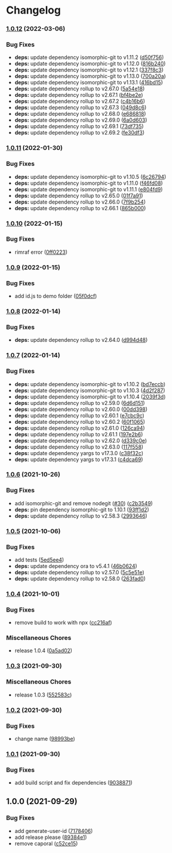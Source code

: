 # Changelog

### [1.0.12](https://www.github.com/donkeyclip/cli/compare/v1.0.11...v1.0.12) (2022-03-06)


### Bug Fixes

* **deps:** update dependency isomorphic-git to v1.11.2 ([d50f756](https://www.github.com/donkeyclip/cli/commit/d50f756d8a06816e2282d11d0435514d0bb5035a))
* **deps:** update dependency isomorphic-git to v1.12.0 ([816b240](https://www.github.com/donkeyclip/cli/commit/816b240128ab86ef602663f10c21fa9d3aefa000))
* **deps:** update dependency isomorphic-git to v1.12.1 ([337f8c3](https://www.github.com/donkeyclip/cli/commit/337f8c3dc879749e353404d72ddd1d50968500ca))
* **deps:** update dependency isomorphic-git to v1.13.0 ([700a20a](https://www.github.com/donkeyclip/cli/commit/700a20ac0c6a775d63bbb8ad3f33212ed835f404))
* **deps:** update dependency isomorphic-git to v1.13.1 ([416bd15](https://www.github.com/donkeyclip/cli/commit/416bd15872c33e82cbeff9404d245df399a11ae7))
* **deps:** update dependency rollup to v2.67.0 ([5a54e18](https://www.github.com/donkeyclip/cli/commit/5a54e18e0139667c6742c4c8ba9e404b00286f37))
* **deps:** update dependency rollup to v2.67.1 ([bf4be2e](https://www.github.com/donkeyclip/cli/commit/bf4be2eed6bd4fdf3b4db36e73e3639b95c8a8a8))
* **deps:** update dependency rollup to v2.67.2 ([c4b16b6](https://www.github.com/donkeyclip/cli/commit/c4b16b6a0c5fbea7c1f1c51917e8eb748246dd1f))
* **deps:** update dependency rollup to v2.67.3 ([049d8c6](https://www.github.com/donkeyclip/cli/commit/049d8c6801b0f9317e8017bbddf7cb4cfb2a9057))
* **deps:** update dependency rollup to v2.68.0 ([e686818](https://www.github.com/donkeyclip/cli/commit/e686818a5a2940a5a23122b0d0483993e905560f))
* **deps:** update dependency rollup to v2.69.0 ([6a0d603](https://www.github.com/donkeyclip/cli/commit/6a0d603487442575e4fbb6290fffe1aaf62f31a3))
* **deps:** update dependency rollup to v2.69.1 ([73df735](https://www.github.com/donkeyclip/cli/commit/73df735fc29e0b1136f14b17082550e42cfaed71))
* **deps:** update dependency rollup to v2.69.2 ([fe30df3](https://www.github.com/donkeyclip/cli/commit/fe30df3c7b97ec3df7a6361a6e701d8a508930b9))

### [1.0.11](https://www.github.com/donkeyclip/cli/compare/v1.0.10...v1.0.11) (2022-01-30)


### Bug Fixes

* **deps:** update dependency isomorphic-git to v1.10.5 ([6c26794](https://www.github.com/donkeyclip/cli/commit/6c267945bc2fcbbb68194577cf0904c6685ec122))
* **deps:** update dependency isomorphic-git to v1.11.0 ([f46fd08](https://www.github.com/donkeyclip/cli/commit/f46fd08f5481776a8ebed31638c6766c204b6f68))
* **deps:** update dependency isomorphic-git to v1.11.1 ([e804fd9](https://www.github.com/donkeyclip/cli/commit/e804fd9553d497b06c406f4b10e55035e93964eb))
* **deps:** update dependency rollup to v2.65.0 ([01f7a91](https://www.github.com/donkeyclip/cli/commit/01f7a91d87cb98ee759ed7bc9302b4f5a6d29468))
* **deps:** update dependency rollup to v2.66.0 ([7f9b254](https://www.github.com/donkeyclip/cli/commit/7f9b25491e164f3797ed116e7b62bb4764a7e48d))
* **deps:** update dependency rollup to v2.66.1 ([865b000](https://www.github.com/donkeyclip/cli/commit/865b00023e0947f8d3f204d93421306bd056e024))

### [1.0.10](https://www.github.com/donkeyclip/cli/compare/v1.0.9...v1.0.10) (2022-01-15)


### Bug Fixes

* rimraf error ([0ff0223](https://www.github.com/donkeyclip/cli/commit/0ff0223377d8d7351122cc30ba24adfbfecc1326))

### [1.0.9](https://www.github.com/donkeyclip/cli/compare/v1.0.8...v1.0.9) (2022-01-15)


### Bug Fixes

* add id.js to demo folder ([05f0dcf](https://www.github.com/donkeyclip/cli/commit/05f0dcf9fad344f432425508c6ba0d46554ee12f))

### [1.0.8](https://www.github.com/donkeyclip/cli/compare/v1.0.7...v1.0.8) (2022-01-14)


### Bug Fixes

* **deps:** update dependency rollup to v2.64.0 ([d994d48](https://www.github.com/donkeyclip/cli/commit/d994d489302f9de14f10065ddc6ed43c86c2b8b0))

### [1.0.7](https://www.github.com/donkeyclip/cli/compare/v1.0.6...v1.0.7) (2022-01-14)


### Bug Fixes

* **deps:** update dependency isomorphic-git to v1.10.2 ([bd7eccb](https://www.github.com/donkeyclip/cli/commit/bd7eccbbbc5b7242f7153bf6d4b2d4633a22d009))
* **deps:** update dependency isomorphic-git to v1.10.3 ([4d2f287](https://www.github.com/donkeyclip/cli/commit/4d2f2873a491b4701cfc7c91e9dea0996d6d3e41))
* **deps:** update dependency isomorphic-git to v1.10.4 ([2039f3d](https://www.github.com/donkeyclip/cli/commit/2039f3ded4bc8d3ec5052d6a44d42ecc7d7d2bfa))
* **deps:** update dependency rollup to v2.59.0 ([6d6d151](https://www.github.com/donkeyclip/cli/commit/6d6d151347074a9884b3b362913677a09d5482d5))
* **deps:** update dependency rollup to v2.60.0 ([00dd398](https://www.github.com/donkeyclip/cli/commit/00dd39860f86505862cac646916fec5d4ff1295e))
* **deps:** update dependency rollup to v2.60.1 ([e7cbc9c](https://www.github.com/donkeyclip/cli/commit/e7cbc9c89384dcb11c74cb5f90c344732fe78eeb))
* **deps:** update dependency rollup to v2.60.2 ([60f1065](https://www.github.com/donkeyclip/cli/commit/60f10651d06fd73cf52fcef8b727bd97024ee6e5))
* **deps:** update dependency rollup to v2.61.0 ([126ca94](https://www.github.com/donkeyclip/cli/commit/126ca94dfb803717685ca2ba478e4120384987b3))
* **deps:** update dependency rollup to v2.61.1 ([197e2b6](https://www.github.com/donkeyclip/cli/commit/197e2b63d8e308e8e2163eaf438dc1e219223eef))
* **deps:** update dependency rollup to v2.62.0 ([d339c0e](https://www.github.com/donkeyclip/cli/commit/d339c0e477806bd9b34de9b0f61ae3b23be1f29d))
* **deps:** update dependency rollup to v2.63.0 ([117f558](https://www.github.com/donkeyclip/cli/commit/117f558de4a2f766fcdaac893ebc40ed57caa4cf))
* **deps:** update dependency yargs to v17.3.0 ([c38f32c](https://www.github.com/donkeyclip/cli/commit/c38f32c4ba75ee71990a68f06243413fe53f09a1))
* **deps:** update dependency yargs to v17.3.1 ([c4dca69](https://www.github.com/donkeyclip/cli/commit/c4dca6961a6bf8b59cd0696d897ad0f576923d4e))

### [1.0.6](https://www.github.com/donkeyclip/cli/compare/v1.0.5...v1.0.6) (2021-10-26)


### Bug Fixes

* add isomorphic-git and remove nodegit ([#30](https://www.github.com/donkeyclip/cli/issues/30)) ([c2b3549](https://www.github.com/donkeyclip/cli/commit/c2b3549b35b288951ec0d6526565faa1f8acda1d))
* **deps:** pin dependency isomorphic-git to 1.10.1 ([93ff1d2](https://www.github.com/donkeyclip/cli/commit/93ff1d2db42c26f22ae153fe354a451faa321019))
* **deps:** update dependency rollup to v2.58.3 ([2993646](https://www.github.com/donkeyclip/cli/commit/29936461c3ac2f87b8a95073670ce7a75e49a6f2))

### [1.0.5](https://www.github.com/donkeyclip/cli/compare/v1.0.4...v1.0.5) (2021-10-06)


### Bug Fixes

* add tests ([5ed5ee4](https://www.github.com/donkeyclip/cli/commit/5ed5ee40a32b6c7fee7a6c4202982b2ad43e6998))
* **deps:** update dependency ora to v5.4.1 ([46b0624](https://www.github.com/donkeyclip/cli/commit/46b0624ea071fbf96b95f7747dec01bda89bb0a5))
* **deps:** update dependency rollup to v2.57.0 ([5c5e51e](https://www.github.com/donkeyclip/cli/commit/5c5e51ea042260663ece19801172e60b945a6c42))
* **deps:** update dependency rollup to v2.58.0 ([263fad0](https://www.github.com/donkeyclip/cli/commit/263fad04f0b1cac40e31cf55250574b11595299b))

### [1.0.4](https://www.github.com/donkeyclip/cli/compare/v1.0.3...v1.0.4) (2021-10-01)


### Bug Fixes

* remove build to work with npx ([cc216af](https://www.github.com/donkeyclip/cli/commit/cc216af187b4ac95e062460c00264dbbfbb52169))


### Miscellaneous Chores

* release 1.0.4 ([0a5ad02](https://www.github.com/donkeyclip/cli/commit/0a5ad027efa9485217d6cc4f0c50b5ee991e6122))

### [1.0.3](https://www.github.com/donkeyclip/cli/compare/v1.0.2...v1.0.3) (2021-09-30)


### Miscellaneous Chores

* release 1.0.3 ([552583c](https://www.github.com/donkeyclip/cli/commit/552583c7efb02320f1d19e85d0277205020fd823))

### [1.0.2](https://www.github.com/donkeyclip/cli/compare/v1.0.1...v1.0.2) (2021-09-30)


### Bug Fixes

* change name ([98993be](https://www.github.com/donkeyclip/cli/commit/98993bed8ed1638b95cf9fdd69cff423d808db51))

### [1.0.1](https://www.github.com/donkeyclip/motorcortex-cli/compare/v1.0.0...v1.0.1) (2021-09-30)


### Bug Fixes

* add build script and fix dependencies ([9038871](https://www.github.com/donkeyclip/motorcortex-cli/commit/9038871756d4daa5242c1879a302f681dde7b631))

## 1.0.0 (2021-09-29)


### Bug Fixes

* add generate-user-id ([7178406](https://www.github.com/donkeyclip/motorcortex-cli/commit/7178406625c5545c44bc655f8c33cdbc436582c3))
* add release please ([89384e1](https://www.github.com/donkeyclip/motorcortex-cli/commit/89384e13e3b259b35505d736763c09123608f09a))
* remove caporal ([c52ce15](https://www.github.com/donkeyclip/motorcortex-cli/commit/c52ce159464d792708868474b28ce28c50076804))
